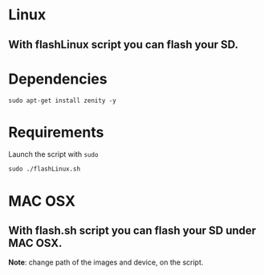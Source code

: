 # Linux

## With flashLinux script you can flash your SD.

Dependencies
=======

`sudo apt-get install zenity -y`

Requirements
=========

Launch the script with `sudo`

`sudo ./flashLinux.sh`


# MAC OSX

## With flash.sh script you can flash your SD under MAC OSX.

**Note**: change path of the images and device, on the script.